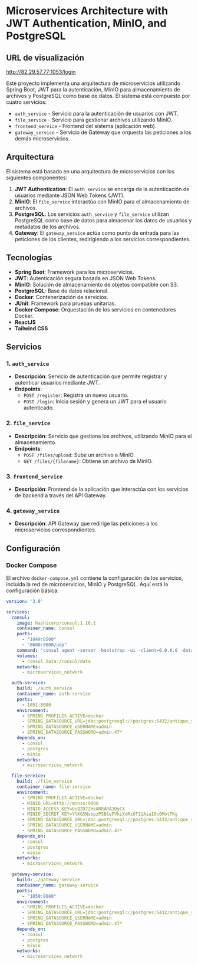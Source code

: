 # Microservices Architecture with JWT Authentication, MinIO, and PostgreSQL

## URL de visualización

http://82.29.57.77:1053/login


Este proyecto implementa una arquitectura de microservicios utilizando Spring Boot, JWT para la autenticación, MinIO para almacenamiento de archivos y PostgreSQL como base de datos. El sistema está compuesto por cuatro servicios:

- `auth_service` - Servicio para la autenticación de usuarios con JWT.
- `file_service` - Servicio para gestionar archivos utilizando MinIO.
- `frontend_service` - Frontend del sistema (aplicación web).
- `gateway_service` - Servicio de Gateway que orquesta las peticiones a los demás microservicios.

## Arquitectura

El sistema está basado en una arquitectura de microservicios con los siguientes componentes:

1. **JWT Authentication**: El `auth_service` se encarga de la autenticación de usuarios mediante JSON Web Tokens (JWT).
2. **MinIO**: El `file_service` interactúa con MinIO para el almacenamiento de archivos.
3. **PostgreSQL**: Los servicios `auth_service` y `file_service` utilizan PostgreSQL como base de datos para almacenar los datos de usuarios y metadatos de los archivos.
4. **Gateway**: El `gateway_service` actúa como punto de entrada para las peticiones de los clientes, redirigiendo a los servicios correspondientes.

## Tecnologías

- **Spring Boot**: Framework para los microservicios.
- **JWT**: Autenticación segura basada en JSON Web Tokens.
- **MinIO**: Solución de almacenamiento de objetos compatible con S3.
- **PostgreSQL**: Base de datos relacional.
- **Docker**: Contenerización de servicios.
- **JUnit**: Framework para pruebas unitarias.
- **Docker Compose**: Orquestación de los servicios en contenedores Docker.
- **ReactJS**
- **Tailwind CSS**

## Servicios

### 1. `auth_service`

- **Descripción**: Servicio de autenticación que permite registrar y autenticar usuarios mediante JWT.
- **Endpoints**:
  - `POST /register`: Registra un nuevo usuario.
  - `POST /login`: Inicia sesión y genera un JWT para el usuario autenticado.

### 2. `file_service`

- **Descripción**: Servicio que gestiona los archivos, utilizando MinIO para el almacenamiento.
- **Endpoints**:
  - `POST /files/upload`: Sube un archivo a MinIO.
  - `GET /files/{filename}`: Obtiene un archivo de MinIO.
  
### 3. `frontend_service`

- **Descripción**: Frontend de la aplicación que interactúa con los servicios de backend a través del API Gateway.

### 4. `gateway_service`

- **Descripción**: API Gateway que redirige las peticiones a los microservicios correspondientes.
  
## Configuración

### Docker Compose

El archivo `docker-compose.yml` contiene la configuración de los servicios, incluida la red de microservicios, MinIO y PostgreSQL. Aquí está la configuración básica:

```yaml
version: '3.8'

services:
  consul:
    image: hashicorp/consul:1.16.1
    container_name: consul
    ports:
      - "1049:8500"
      - "8600:8600/udp"
    command: "consul agent -server -bootstrap -ui -client=0.0.0.0 -data-dir=/consul/data"
    volumes:
      - consul_data:/consul/data
    networks:
      - microservices_network

  auth-service:
    build: ./auth_service
    container_name: auth-service
    ports:
      - 1051:8080
    environment:
      - SPRING_PROFILES_ACTIVE=docker  
      - SPRING_DATASOURCE_URL=jdbc:postgresql://postgres:5432/antique_store
      - SPRING_DATASOURCE_USERNAME=admin
      - SPRING_DATASOURCE_PASSWORD=admin.47*
    depends_on:
      - consul
      - postgres
      - minio
    networks:
      - microservices_network

  file-service:
    build: ./file_service
    container_name: file-service
    environment:
      - SPRING_PROFILES_ACTIVE=docker
      - MINIO_URL=http://minio:9000
      - MINIO_ACCESS_KEY=UuQZD7ZHeARRARAJQyCX
      - MINIO_SECRET_KEY=YlKG5NsbpzPSBleFVkiXdRi6T11AiaI6c0MotTKg
      - SPRING_DATASOURCE_URL=jdbc:postgresql://postgres:5432/antique_store
      - SPRING_DATASOURCE_USERNAME=admin
      - SPRING_DATASOURCE_PASSWORD=admin.47*
    depends_on:
      - consul
      - postgres
      - minio
    networks:
      - microservices_network

  gateway-service:
    build: ./gateway-service
    container_name: gateway-service
    ports:
      - "1050:8080"
    environment:
      - SPRING_PROFILES_ACTIVE=docker
      - SPRING_DATASOURCE_URL=jdbc:postgresql://postgres:5432/antique_store
      - SPRING_DATASOURCE_USERNAME=admin
      - SPRING_DATASOURCE_PASSWORD=admin.47*
    depends_on:
      - consul
      - postgres
      - minio
    networks:
      - microservices_network
```